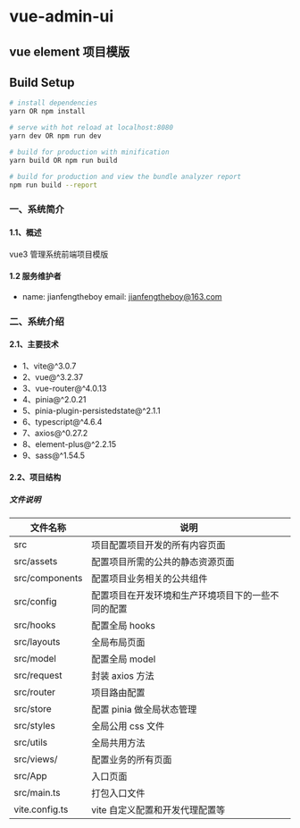 # vue-admin-ui

## vue element 项目模版

## Build Setup

```bash
# install dependencies
yarn OR npm install

# serve with hot reload at localhost:8080
yarn dev OR npm run dev

# build for production with minification
yarn build OR npm run build

# build for production and view the bundle analyzer report
npm run build --report
```

### 一、系统简介

#### 1.1、概述

vue3 管理系统前端项目模版

#### 1.2 服务维护者

- name: jianfengtheboy email: jianfengtheboy@163.com

### 二、系统介绍

#### 2.1、主要技术

- 1、vite@^3.0.7
- 2、vue@^3.2.37
- 3、vue-router@^4.0.13
- 4、pinia@^2.0.21
- 5、pinia-plugin-persistedstate@^2.1.1
- 6、typescript@^4.6.4
- 7、axios@^0.27.2
- 8、element-plus@^2.2.15
- 9、sass@^1.54.5

#### 2.2、项目结构

##### 文件说明

| 文件名称       | 说明                                               |
| -------------- | -------------------------------------------------- |
| src            | 项目配置项目开发的所有内容页面                     |
| src/assets     | 配置项目所需的公共的静态资源页面                   |
| src/components | 配置项目业务相关的公共组件                         |
| src/config     | 配置项目在开发环境和生产环境项目下的一些不同的配置 |
| src/hooks      | 配置全局 hooks                                     |
| src/layouts    | 全局布局页面                                       |
| src/model      | 配置全局 model                                     |
| src/request    | 封装 axios 方法                                    |
| src/router     | 项目路由配置                                       |
| src/store      | 配置 pinia 做全局状态管理                          |
| src/styles     | 全局公用 css 文件                                  |
| src/utils      | 全局共用方法                                       |
| src/views/     | 配置业务的所有页面                                 |
| src/App        | 入口页面                                           |
| src/main.ts    | 打包入口文件                                       |
| vite.config.ts | vite 自定义配置和开发代理配置等                    |
